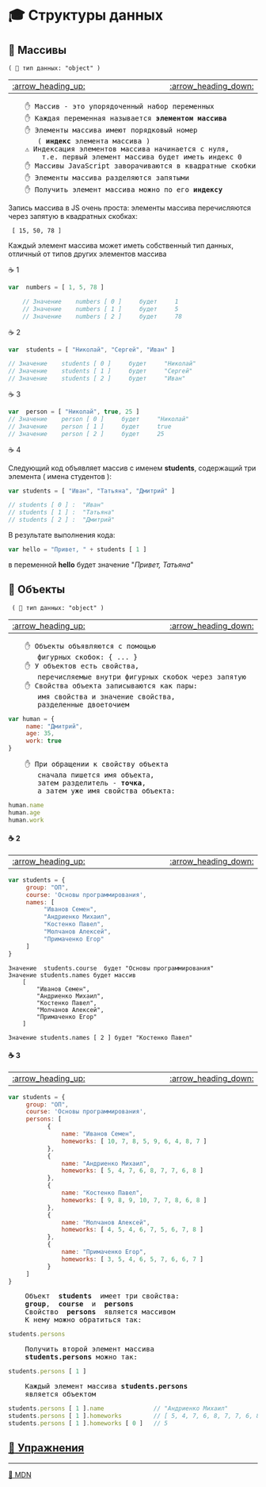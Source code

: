 # :mortar_board: Структуры данных

## 📖 Массивы 
    ( 📌 тип данных: "object" )

<table>
  <tr>
    <td width="8%">
       <a href = "#-%D0%A2%D0%B8%D0%BF%D1%8B-%D0%B4%D0%B0%D0%BD%D0%BD%D1%8B%D1%85--typeof-">
          :arrow_heading_up:
       </a>
    </td>
    <td width="800">
       &nbsp;
    </td>
    <td width="8%">
       <a href = "#-%D0%9E%D0%B1%D1%8A%D0%B5%D0%BA%D1%82%D1%8B">
          :arrow_heading_down:
       </a>
    </td>
  </tr>
</table>

<pre>
    ✋ Массив - это упорядоченный набор переменных
    ✋ Каждая переменная называется <b>элементом массива</b>
    ✋ Элементы массива имеют порядковый номер 
       ( <b>индекс</b> элемента массива )
    ⚠️ Индексация элементов массива начинается с нуля, 
        т.е. первый элемент массива будет иметь индекс 0
    ✋ Массивы JavaScript заворачиваются в квадратные скобки
    ✋ Элементы массива разделяются запятыми
    ✋ Получить элемент массива можно по его <b>индексу</b>
</pre>

Запись массива в JS очень проста: элементы массива перечисляются через запятую в квадратных скобках:

     [ 15, 50, 78 ]

Каждый элемент массива может иметь собственный тип данных, отличный от типов других элементов массива

:coffee: 1
```javascript
var  numbers = [ 1, 5, 78 ]
```
```javascript
    // Значение    numbers [ 0 ]     будет     1
    // Значение    numbers [ 1 ]     будет     5
    // Значение    numbers [ 2 ]     будет     78
```
:coffee: 2
```javascript
var  students = [ "Николай", "Сергей", "Иван" ]

// Значение    students [ 0 ]     будет     "Николай"
// Значение    students [ 1 ]     будет     "Сергей"
// Значение    students [ 2 ]     будет     "Иван"
```

:coffee: 3

```javascript
var  person = [ "Николай", true, 25 ]
// Значение    person [ 0 ]     будет     "Николай"
// Значение    person [ 1 ]     будет     true
// Значение    person [ 2 ]     будет     25
```

:coffee: 4

Следующий код объявляет массив с именем **students**, содержащий три элемента ( имена студентов ):
```javascript
var students = [ "Иван", "Татьяна", "Дмитрий" ]

// students [ 0 ] :  "Иван"
// students [ 1 ] :  "Татьяна"
// students [ 2 ] :  "Дмитрий"
```
В результате выполнения кода:
```javascript
var hello = "Привет, " + students [ 1 ]
```
в переменной  **hello**  будет значение "*Привет, Татьяна*"


## 📖 Объекты 
     ( 📌 тип данных: "object" )

<table>
  <tr>
    <td width="8%">
       <a href = "#-%D0%9C%D0%B0%D1%81%D1%81%D0%B8%D0%B2%D1%8B">
          :arrow_heading_up:
       </a>
    </td>
    <td width="800">
       &nbsp;
    </td>
    <td width="8%">
       <a href = "#-2">
          :arrow_heading_down:
       </a>
    </td>
  </tr>
</table>

<pre>
    ✋ Объекты объявляются с помощью 
       фигурных скобок: { ... }
    ✋ У объектов есть свойства, 
       перечисляемые внутри фигурных скобок через запятую
    ✋ Свойства объекта записываются как пары: 
       имя свойства и значение свойства, 
       разделенные двоеточием
</pre>

```javascript
var human = {
     name: "Дмитрий",
     age: 35,
     work: true
}
```
<pre>
    ✋ При обращении к свойству объекта 
       сначала пишется имя объекта, 
       затем разделитель - <b>точка</b>, 
       а затем уже имя свойства объекта:
</pre>

```javascript
human.name
human.age
human.work
```

#### ☕ 2

<table>
  <tr>
    <td width="8%">
       <a href = "#-%D0%9E%D0%B1%D1%8A%D0%B5%D0%BA%D1%82%D1%8B">
          :arrow_heading_up:
       </a>
    </td>
    <td width="800">
       &nbsp;
    </td>
    <td width="8%">
       <a href = "#-3">
          :arrow_heading_down:
       </a>
    </td>
  </tr>
</table>

```javascript
var students = {
     group: "ОП",
     course: 'Основы программирования',
     names: [ 
          "Иванов Семен", 
          "Андриенко Михаил", 
          "Костенко Павел",
          "Молчанов Алексей",
          "Примаченко Егор"
     ]
}
```
    Значение  students.course  будет "Основы программирования"
    Значение students.names будет массив
        [ 
            "Иванов Семен", 
            "Андриенко Михаил", 
            "Костенко Павел",
            "Молчанов Алексей",
            "Примаченко Егор"
        ]

    Значение students.names [ 2 ] будет "Костенко Павел"

#### ☕ 3

<table>
  <tr>
    <td width="8%">
       <a href = "#-2">
          :arrow_heading_up:
       </a>
    </td>
    <td width="800">
       &nbsp;
    </td>
    <td width="8%">
       <a href = "#-%D0%94%D0%B8%D0%BD%D0%B0%D0%BC%D0%B8%D1%87%D0%B5%D1%81%D0%BA%D0%B0%D1%8F-%D1%82%D0%B8%D0%BF%D0%B8%D0%B7%D0%B0%D1%86%D0%B8%D1%8F">
          :arrow_heading_down:
       </a>
    </td>
  </tr>
</table>

```javascript
var students = {
     group: "ОП",
     course: 'Основы программирования',
     persons: [ 
           { 
               name: "Иванов Семен", 
               homeworks: [ 10, 7, 8, 5, 9, 6, 4, 8, 7 ]
           },
           { 
               name: "Андриенко Михаил", 
               homeworks: [ 5, 4, 7, 6, 8, 7, 7, 6, 8 ]
           },
           { 
               name: "Костенко Павел",
               homeworks: [ 9, 8, 9, 10, 7, 7, 8, 6, 8 ]
           },
           { 
               name: "Молчанов Алексей",
               homeworks: [ 4, 5, 4, 6, 7, 5, 6, 7, 8 ]
           },
           { 
               name: "Примаченко Егор",
               homeworks: [ 3, 5, 4, 6, 5, 7, 6, 6, 7 ]
           }
     ]
}
```
<pre>
    Объект  <b>students</b>  имеет три свойства:
    <b>group</b>,  <b>course</b>  и  <b>persons</b>
    Свойство  <b>persons</b>  является массивом
    К нему можно обратиться так:
</pre>

```javascript
students.persons
```
<pre>
    Получить второй элемент массива 
    <b>students.persons</b> можно так:
</pre>

```javascript
students.persons [ 1 ]
```
<pre>
    Каждый элемент массива <b>students.persons</b> 
    является объектом
</pre>

```javascript      
students.persons [ 1 ].name              // "Андриенко Михаил"
students.persons [ 1 ].homeworks         // [ 5, 4, 7, 6, 8, 7, 7, 6, 8 ]
students.persons [ 1 ].homeworks [ 0 ]   // 5
```

## [:briefcase: Упражнения](https://docs.google.com/forms/d/e/1FAIpQLSexcuOpJS2d0KNNU1qTUlD5Exnf0FGI9Wb9d2I5YvViwuSKDA/viewform)
***
[🔗 MDN](https://developer.mozilla.org/en-US/docs/Web/JavaScript/Data_structures)